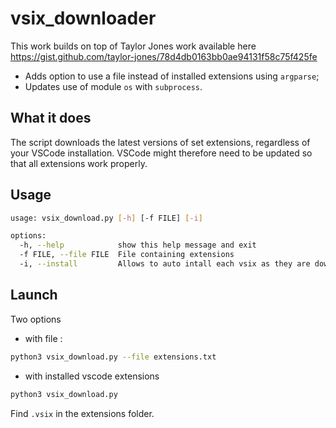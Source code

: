 # vsix_downloader

This work builds on top of Taylor Jones work available here <https://gist.github.com/taylor-jones/78d4db0163bb0ae94131f58c75f425fe>

- Adds option to use a file instead of installed extensions using `argparse`;
- Updates use of module `os` with `subprocess`.

## What it does

The script downloads the latest versions of set extensions, regardless of your VSCode installation. VSCode might therefore need to be updated so that all extensions work properly.

## Usage

```sh
usage: vsix_download.py [-h] [-f FILE] [-i]

options:
  -h, --help            show this help message and exit
  -f FILE, --file FILE  File containing extensions
  -i, --install         Allows to auto intall each vsix as they are downloaded
```

## Launch

Two options

- with file :

```sh
python3 vsix_download.py --file extensions.txt
```

- with installed vscode extensions

```sh
python3 vsix_download.py
```

Find `.vsix` in the extensions folder.
